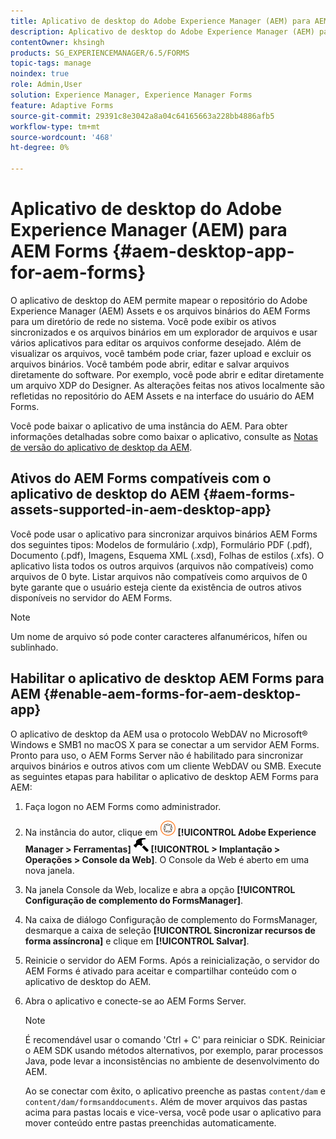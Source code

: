```yaml
---
title: Aplicativo de desktop do Adobe Experience Manager (AEM) para AEM Forms
description: Aplicativo de desktop do Adobe Experience Manager (AEM) para AEM Forms
contentOwner: khsingh
products: SG_EXPERIENCEMANAGER/6.5/FORMS
topic-tags: manage
noindex: true
role: Admin,User
solution: Experience Manager, Experience Manager Forms
feature: Adaptive Forms
source-git-commit: 29391c8e3042a8a04c64165663a228bb4886afb5
workflow-type: tm+mt
source-wordcount: '468'
ht-degree: 0%

---
```


# Aplicativo de desktop do Adobe Experience Manager (AEM) para AEM Forms {#aem-desktop-app-for-aem-forms}

O aplicativo de desktop do AEM permite mapear o repositório do Adobe Experience Manager (AEM) Assets e os arquivos binários do AEM Forms para um diretório de rede no sistema. Você pode exibir os ativos sincronizados e os arquivos binários em um explorador de arquivos e usar vários aplicativos para editar os arquivos conforme desejado. Além de visualizar os arquivos, você também pode criar, fazer upload e excluir os arquivos binários. Você também pode abrir, editar e salvar arquivos diretamente do software. Por exemplo, você pode abrir e editar diretamente um arquivo XDP do Designer. As alterações feitas nos ativos localmente são refletidas no repositório do AEM Assets e na interface do usuário do AEM Forms.

Você pode baixar o aplicativo de uma instância do AEM. Para obter informações detalhadas sobre como baixar o aplicativo, consulte as [Notas de versão do aplicativo de desktop da AEM](https://experienceleague.adobe.com/docs/experience-manager-desktop-app/using/release-notes.html?lang=en).

## Ativos do AEM Forms compatíveis com o aplicativo de desktop do AEM {#aem-forms-assets-supported-in-aem-desktop-app}

Você pode usar o aplicativo para sincronizar arquivos binários AEM Forms dos seguintes tipos: Modelos de formulário (.xdp), Formulário PDF (.pdf), Documento (.pdf), Imagens, Esquema XML (.xsd), Folhas de estilos (.xfs). O aplicativo lista todos os outros arquivos (arquivos não compatíveis) como arquivos de 0 byte. Listar arquivos não compatíveis como arquivos de 0 byte garante que o usuário esteja ciente da existência de outros ativos disponíveis no servidor do AEM Forms.

>[!NOTE]
>
>Um nome de arquivo só pode conter caracteres alfanuméricos, hífen ou sublinhado.

## Habilitar o aplicativo de desktop AEM Forms para AEM {#enable-aem-forms-for-aem-desktop-app}

O aplicativo de desktop da AEM usa o protocolo WebDAV no Microsoft® Windows e SMB1 no macOS X para se conectar a um servidor AEM Forms. Pronto para uso, o AEM Forms Server não é habilitado para sincronizar arquivos binários e outros ativos com um cliente WebDAV ou SMB. Execute as seguintes etapas para habilitar o aplicativo de desktop AEM Forms para AEM:

1. Faça logon no AEM Forms como administrador.
1. Na instância do autor, clique em ![adobeexperiencemanager](assets/adobeexperiencemanager.png) **[!UICONTROL Adobe Experience Manager > Ferramentas]** ![martelo](assets/hammer.png) **[!UICONTROL > Implantação > Operações > Console da Web]**. O Console da Web é aberto em uma nova janela.
1. Na janela Console da Web, localize e abra a opção **[!UICONTROL Configuração de complemento do FormsManager]**.
1. Na caixa de diálogo Configuração de complemento do FormsManager, desmarque a caixa de seleção **[!UICONTROL Sincronizar recursos de forma assíncrona]** e clique em **[!UICONTROL Salvar]**.
1. Reinicie o servidor do AEM Forms. Após a reinicialização, o servidor do AEM Forms é ativado para aceitar e compartilhar conteúdo com o aplicativo de desktop do AEM.
1. Abra o aplicativo e conecte-se ao AEM Forms Server.

   >[!NOTE]
   >
   > É recomendável usar o comando &#39;Ctrl + C&#39; para reiniciar o SDK. Reiniciar o AEM SDK usando métodos alternativos, por exemplo, parar processos Java, pode levar a inconsistências no ambiente de desenvolvimento do AEM.

   Ao se conectar com êxito, o aplicativo preenche as pastas `content/dam` e `content/dam/formsanddocuments`. Além de mover arquivos das pastas acima para pastas locais e vice-versa, você pode usar o aplicativo para mover conteúdo entre pastas preenchidas automaticamente.
